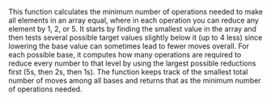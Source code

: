 This function calculates the minimum number of operations needed to make all elements in an array equal, where in each operation you can reduce any element by 1, 2, or 5. It starts by finding the smallest value in the array and then tests several possible target values slightly below it (up to 4 less) since lowering the base value can sometimes lead to fewer moves overall. For each possible base, it computes how many operations are required to reduce every number to that level by using the largest possible reductions first (5s, then 2s, then 1s). The function keeps track of the smallest total number of moves among all bases and returns that as the minimum number of operations needed.